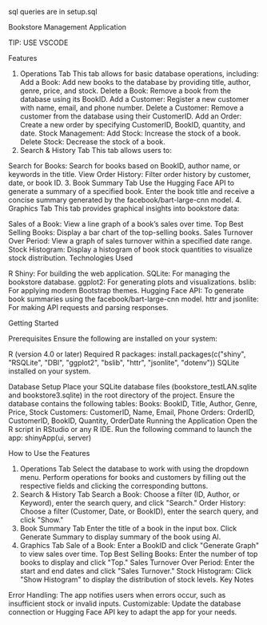 
sql queries are in setup.sql

Bookstore Management Application

TIP: USE VSCODE

Features

1. Operations Tab
This tab allows for basic database operations, including:
Add a Book: Add new books to the database by providing title, author, genre, price, and stock.
Delete a Book: Remove a book from the database using its BookID.
Add a Customer: Register a new customer with name, email, and phone number.
Delete a Customer: Remove a customer from the database using their CustomerID.
Add an Order: Create a new order by specifying CustomerID, BookID, quantity, and date.
Stock Management:
Add Stock: Increase the stock of a book.
Delete Stock: Decrease the stock of a book.
2. Search & History Tab
This tab allows users to:

Search for Books: Search for books based on BookID, author name, or keywords in the title.
View Order History: Filter order history by customer, date, or book ID.
3. Book Summary Tab
Use the Hugging Face API to generate a summary of a specified book.
Enter the book title and receive a concise summary generated by the facebook/bart-large-cnn model.
4. Graphics Tab
This tab provides graphical insights into bookstore data:

Sales of a Book: View a line graph of a book’s sales over time.
Top Best Selling Books: Display a bar chart of the top-selling books.
Sales Turnover Over Period: View a graph of sales turnover within a specified date range.
Stock Histogram: Display a histogram of book stock quantities to visualize stock distribution.
Technologies Used

R Shiny: For building the web application.
SQLite: For managing the bookstore database.
ggplot2: For generating plots and visualizations.
bslib: For applying modern Bootstrap themes.
Hugging Face API: To generate book summaries using the facebook/bart-large-cnn model.
httr and jsonlite: For making API requests and parsing responses.

Getting Started

Prerequisites
Ensure the following are installed on your system:

R (version 4.0 or later)
Required R packages:
install.packages(c("shiny", "RSQLite", "DBI", "ggplot2", "bslib", "httr", "jsonlite", "dotenv"))
SQLite installed on your system.

Database Setup
Place your SQLite database files (bookstore_testLAN.sqlite and bookstore3.sqlite) in the root directory of the project.
Ensure the database contains the following tables:
Books: BookID, Title, Author, Genre, Price, Stock
Customers: CustomerID, Name, Email, Phone
Orders: OrderID, CustomerID, BookID, Quantity, OrderDate
Running the Application
Open the R script in RStudio or any R IDE.
Run the following command to launch the app:
shinyApp(ui, server)


How to Use the Features

1. Operations Tab
Select the database to work with using the dropdown menu.
Perform operations for books and customers by filling out the respective fields and clicking the corresponding buttons.
2. Search & History Tab
Search a Book: Choose a filter (ID, Author, or Keyword), enter the search query, and click "Search."
Order History: Choose a filter (Customer, Date, or BookID), enter the search query, and click "Show."
3. Book Summary Tab
Enter the title of a book in the input box.
Click Generate Summary to display summary of the book using AI.
4. Graphics Tab
Sale of a Book: Enter a BookID and click "Generate Graph" to view sales over time.
Top Best Selling Books: Enter the number of top books to display and click "Top."
Sales Turnover Over Period: Enter the start and end dates and click "Sales Turnover."
Stock Histogram: Click "Show Histogram" to display the distribution of stock levels.
Key Notes

Error Handling: The app notifies users when errors occur, such as insufficient stock or invalid inputs.
Customizable: Update the database connection or Hugging Face API key to adapt the app for your needs.
